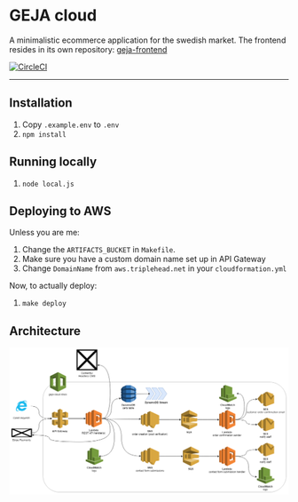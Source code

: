 # GEJA cloud

A minimalistic ecommerce application for the swedish market. The frontend resides in its own repository: [geja-frontend](https://github.com/Sleavely/geja-frontend)

[![CircleCI](https://circleci.com/gh/Sleavely/geja-cloud/tree/master.svg?style=svg&circle-token=3d9ba39451f3fd7173df433bf09d48bd69e2ecb7)](https://circleci.com/gh/Sleavely/geja-cloud/tree/master)

---

## Installation

1. Copy `.example.env` to `.env`
1. `npm install`

## Running locally

1. `node local.js`

## Deploying to AWS

Unless you are me:

1. Change the `ARTIFACTS_BUCKET` in `Makefile`.
1. Make sure you have a custom domain name set up in API Gateway
1. Change `DomainName` from `aws.triplehead.net` in your `cloudformation.yml`

Now, to actually deploy:

1. `make deploy`

## Architecture

[![](architecture.png)](architecture.png)
